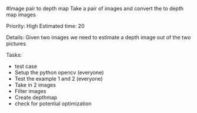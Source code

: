 #Image pair to depth map
Take a pair of images and convert the to depth map images

Priority: High
Estimated time: 20

Details:
Given two images we need to estimate a depth image out of the two pictures

Tasks:
- test case
- Setup the python opencv (everyone)
- Test the example 1 and 2 (everyone)
- Take in 2 images
- Filter images
- Create depthmap
- check for potential optimization
